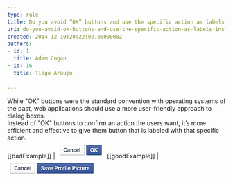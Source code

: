 ```yaml
---
type: rule
title: Do you avoid “OK” buttons and use the specific action as labels instead?
uri: do-you-avoid-ok-buttons-and-use-the-specific-action-as-labels-instead
created: 2014-12-10T20:22:02.0000000Z
authors:
- id: 1
  title: Adam Cogan
- id: 16
  title: Tiago Araujo

---
```


While "OK" buttons were the standard convention with operating systems of the past, web applications should use a more user-friendly approach to dialog boxes.<br>Instead of "OK" buttons to confirm an action the users want, it’s more efficient and effective to give them button that is labeled with that specific action.<br> 
[[badExample]]
| ![web application button labeled as "OK"](OKBadExample.png)
[[goodExample]]
| ![button is labeled with the specific action](OKGoodExample.png)
